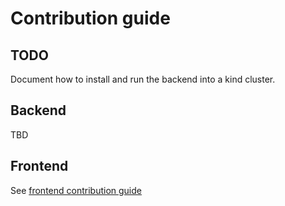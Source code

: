# Contribution guide


## TODO
Document how to install and run the backend into a kind cluster.

## Backend
TBD

## Frontend
See [frontend contribution guide](frontend/CONTRIBUTING.md)



